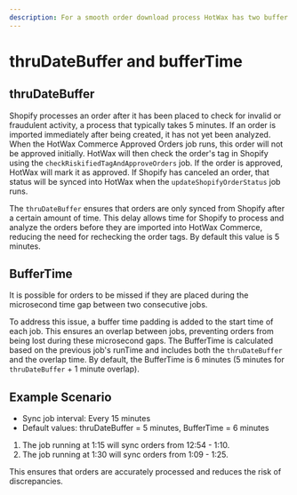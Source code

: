 ```yaml
---
description: For a smooth order download process HotWax has two buffer times.
---
```


# thruDateBuffer and bufferTime

## thruDateBuffer

Shopify processes an order after it has been placed to check for invalid or fraudulent activity, a process that typically takes 5 minutes. If an order is imported immediately after being created, it has not yet been analyzed. When the HotWax Commerce Approved Orders job runs, this order will not be approved initially. HotWax will then check the order's tag in Shopify using the `checkRiskifiedTagAndApproveOrders` job. If the order is approved, HotWax will mark it as approved. If Shopify has canceled an order, that status will be synced into HotWax when the `updateShopifyOrderStatus` job runs.&#x20;

The `thruDateBuffer` ensures that orders are only synced from Shopify after a certain amount of time. This delay allows time for Shopify to process and analyze the orders before they are imported into HotWax Commerce, reducing the need for rechecking the order tags. By default this value is 5 minutes.

## BufferTime

It is possible for orders to be missed if they are placed during the microsecond time gap between two consecutive jobs.

To address this issue, a buffer time padding is added to the start time of each job. This ensures an overlap between jobs, preventing orders from being lost during these microsecond gaps. The BufferTime is calculated based on the previous job's runTime and includes both the `thruDateBuffer` and the overlap time. By default, the BufferTime is 6 minutes (5 minutes for `thruDateBuffer` + 1 minute overlap).

## Example Scenario

* Sync job interval: Every 15 minutes
* Default values: thruDateBuffer = 5 minutes, BufferTime = 6 minutes

1. The job running at 1:15 will sync orders from 12:54 - 1:10.
2. The job running at 1:30 will sync orders from 1:09 - 1:25.

This ensures that orders are accurately processed and reduces the risk of discrepancies.

